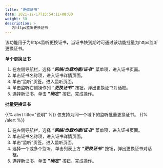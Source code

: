 ```yaml
---
title: "更改证书"
date: 2021-12-17T15:54:11+08:00
weight: 30
description: >
   为https监听更换证书
---
```



该功能用于为https监听更换证书，当证书快到期时可通过该功能批量为https监听更换证书。

**单个更换证书**

1. 在左侧导航栏，选择 **_"网络/负载均衡/证书"_** 菜单项，进入证书页面。
2. 单击证书名称项，进入证书详情页面。
2. 单击“监听”页签，进入监听页面。
3. 单击监听右侧操作列 **_"更换证书"_** 按钮，弹出更换证书对话框。
4. 选择新证书，单击 **_"确定"_** 按钮，完成操作。

**批量更换证书**

{{% alert title="说明" %}}
仅支持为同一个域下的监听批量更换证书。
{{% /alert %}}

1. 在左侧导航栏，选择 **_"网络/负载均衡/证书"_** 菜单项，进入证书页面。
2. 单击证书名称项，进入证书详情页面。
2. 单击“监听”页签，进入监听页面。
3. 选择一个或多个监听，单击列表上方 **_"更换证书"_** 按钮，弹出更换证书对话框。
4. 选择新证书，单击 **_"确定"_** 按钮，完成操作。